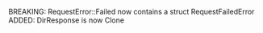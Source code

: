 BREAKING: RequestError::Failed now contains a struct RequestFailedError
ADDED: DirResponse is now Clone
